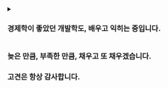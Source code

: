 <details>
<summary>

  ### 경제학이 좋았던 개발학도, 배우고 익히는 중입니다.</br>
</summary>
  
  > 세종대학교 경제통상학과 (2015/03 ~ 2019/02) </br>
  > SGI서울보증보험 인턴 (2017/12 ~ 2018/06) </br>
  > 금융권 취업 준비기 (2019/03 ~ 2022/12) </br>
  
  > 국비 지원 멀티캠퍼스 풀스택 개발자 과정 13회차 (2023/03 ~ )
</details>

### 늦은 만큼, 부족한 만큼, 채우고 또 채우겠습니다. </br>
### 고견은 항상 감사합니다.
</br>
